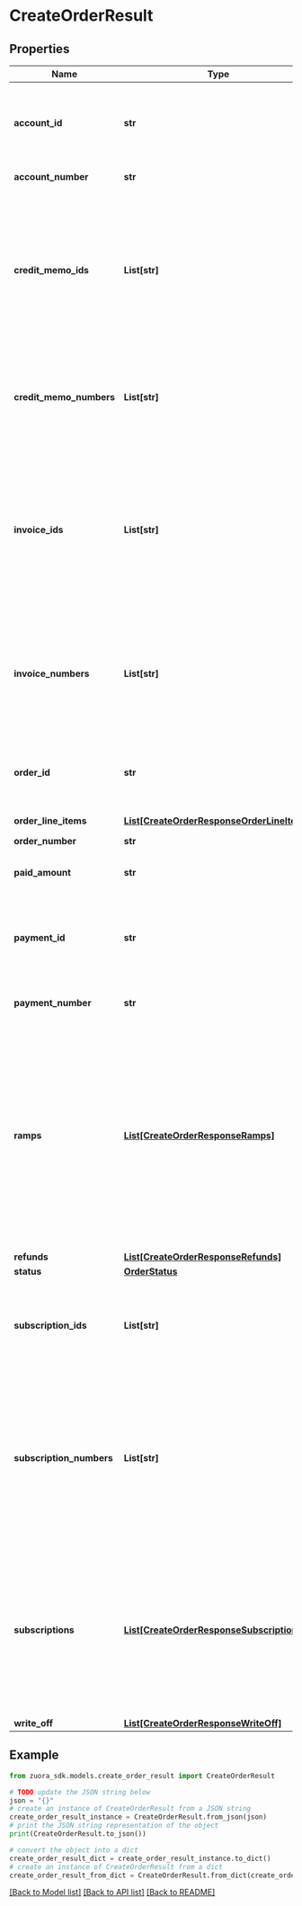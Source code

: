# CreateOrderResult


## Properties

Name | Type | Description | Notes
------------ | ------------- | ------------- | -------------
**account_id** | **str** | The account ID for the order. This field is returned instead of the &#x60;accountNumber&#x60; field if the &#x60;returnIds&#x60; query parameter is set to &#x60;true&#x60;. | [optional] 
**account_number** | **str** | The account number for the order. | [optional] 
**credit_memo_ids** | **List[str]** | An array of the credit memo IDs generated in this order request. The credit memo is only available if you have the Invoice Settlement feature enabled. This field is returned instead of the &#x60;creditMemoNumbers&#x60; field if the &#x60;returnIds&#x60; query parameter is set to &#x60;true&#x60;. | [optional] 
**credit_memo_numbers** | **List[str]** | An array of the credit memo numbers generated in this order request. The credit memo is only available if you have the Invoice Settlement feature enabled. | [optional] 
**invoice_ids** | **List[str]** | An array of the invoice IDs generated in this order request. Normally it includes one invoice ID only, but can include multiple items when a subscription was tagged as invoice separately. This field is returned instead of the &#x60;invoiceNumbers&#x60; field if the &#x60;returnIds&#x60; query parameter is set to &#x60;true&#x60;. | [optional] 
**invoice_numbers** | **List[str]** | An array of the invoice numbers generated in this order request. Normally it includes one invoice number only, but can include multiple items when a subscription was tagged as invoice separately. | [optional] 
**order_id** | **str** | The ID of the order created. This field is returned instead of the &#x60;orderNumber&#x60; field if the &#x60;returnIds&#x60; query parameter is set to &#x60;true&#x60;. | [optional] 
**order_line_items** | [**List[CreateOrderResponseOrderLineItems]**](CreateOrderResponseOrderLineItems.md) |  | [optional] 
**order_number** | **str** | The order number of the order created. | [optional] 
**paid_amount** | **str** | The total amount collected in this order request. | [optional] 
**payment_id** | **str** | The payment Id that is collected in this order request. This field is returned instead of the &#x60;paymentNumber&#x60; field if the &#x60;returnIds&#x60; query parameter is set to &#x60;true&#x60;. | [optional] 
**payment_number** | **str** | The payment number that is collected in this order request. | [optional] 
**ramps** | [**List[CreateOrderResponseRamps]**](CreateOrderResponseRamps.md) | **Note**: This field is only available if you have the Ramps feature enabled. The [Orders](https://knowledgecenter.zuora.com/Billing/Subscriptions/Orders/AA_Overview_of_Orders) feature must be enabled before you can access the [Ramps](https://knowledgecenter.zuora.com/Billing/Subscriptions/Orders/Ramps_and_Ramp_Metrics/A_Overview_of_Ramps_and_Ramp_Metrics) feature. The Ramps feature is available for customers with Enterprise and Nine editions by default. If you are a Growth customer, see [Zuora Editions](https://knowledgecenter.zuora.com/BB_Introducing_Z_Business/C_Zuora_Editions) for pricing information coming October 2020.  The ramp definitions created by this order request.  | [optional] 
**refunds** | [**List[CreateOrderResponseRefunds]**](CreateOrderResponseRefunds.md) |  | [optional] 
**status** | [**OrderStatus**](OrderStatus.md) |  | [optional] 
**subscription_ids** | **List[str]** | Container for the subscription IDs of the subscriptions in an order. This field is returned if the &#x60;returnIds&#x60; query parameter is set to &#x60;true&#x60;. | [optional] 
**subscription_numbers** | **List[str]** | Container for the subscription numbers of the subscriptions in an order. Subscriptions in the response are displayed in the same sequence as the subscriptions defined in the request. This field is in Zuora REST API version control. Supported minor versions are &#x60;206.0&#x60; and earlier. | [optional] 
**subscriptions** | [**List[CreateOrderResponseSubscriptions]**](CreateOrderResponseSubscriptions.md) | **Note:** This field is in Zuora REST API version control. Supported minor versions are 223.0 or later. To use this field in the method, you must set the &#x60;zuora-version&#x60; parameter to the minor version number in the request header.  Container for the subscription numbers and statuses in an order.  | [optional] 
**write_off** | [**List[CreateOrderResponseWriteOff]**](CreateOrderResponseWriteOff.md) |  | [optional] 

## Example

```python
from zuora_sdk.models.create_order_result import CreateOrderResult

# TODO update the JSON string below
json = "{}"
# create an instance of CreateOrderResult from a JSON string
create_order_result_instance = CreateOrderResult.from_json(json)
# print the JSON string representation of the object
print(CreateOrderResult.to_json())

# convert the object into a dict
create_order_result_dict = create_order_result_instance.to_dict()
# create an instance of CreateOrderResult from a dict
create_order_result_from_dict = CreateOrderResult.from_dict(create_order_result_dict)
```
[[Back to Model list]](../README.md#documentation-for-models) [[Back to API list]](../README.md#documentation-for-api-endpoints) [[Back to README]](../README.md)


